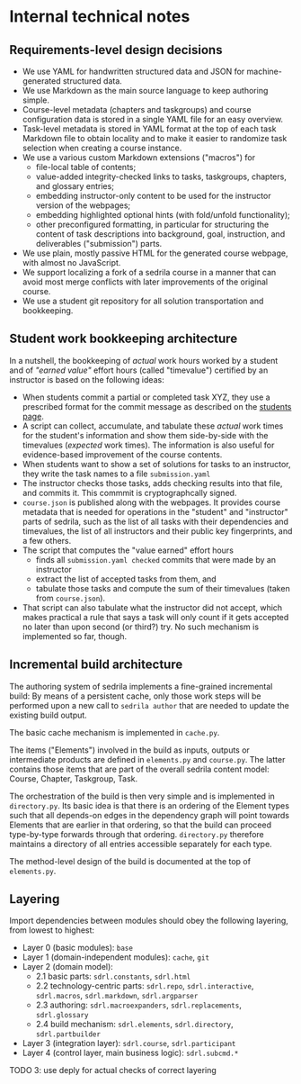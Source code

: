 # Internal technical notes

## Requirements-level design decisions

- We use YAML for handwritten structured data and JSON for machine-generated structured data.
- We use Markdown as the main source language to keep authoring simple.
- Course-level metadata (chapters and taskgroups) and course configuration data is stored in 
  a single YAML file for an easy overview.
- Task-level metadata is stored in YAML format at the top of each task Markdown file
  to obtain locality and to make it easier to randomize task selection when
  creating a course instance.
- We use a various custom Markdown extensions ("macros") for
    - file-local table of contents;
    - value-added integrity-checked links to tasks, taskgroups, chapters,
      and glossary entries;
    - embedding instructor-only content to be used for the instructor version of the webpages;
    - embedding highlighted optional hints (with fold/unfold functionality);
    - other preconfigured formatting, in particular for structuring the content of task descriptions
      into background, goal, instruction, and deliverables ("submission") parts.
- We use plain, mostly passive HTML for the generated course webpage, 
  with almost no JavaScript.
- We support localizing a fork of a sedrila course in a manner that can avoid most
  merge conflicts with later improvements of the original course.
- We use a student git repository for all solution transportation and bookkeeping.


## Student work bookkeeping architecture

In a nutshell, the bookkeeping of _actual_ work hours worked by a student 
and of _"earned value"_ effort hours (called "timevalue") certified by an instructor
is based on the following ideas:

- When students commit a partial or completed task XYZ, they use a prescribed format 
  for the commit message as described on the [students page](docs/students.md).
- A script can collect, accumulate, and tabulate these _actual_ work times for the student's information
  and show them side-by-side with the timevalues (_expected_ work times).
  The information is also useful for evidence-based improvement of the course contents.
- When students want to show a set of solutions for tasks to an instructor,
  they write the task names to a file `submission.yaml`
- The instructor checks those tasks, adds checking results into that file,
  and commits it. This commmit is cryptographcally signed.
- `course.json` is published along with the webpages.
  It provides course metadata that is needed for operations in the
  "student" and "instructor" parts of sedrila, such as
  the list of all tasks with their dependencies and timevalues,
  the list of all instructors and their public key fingerprints,
  and a few others.
- The script that computes the "value earned" effort hours 
    - finds all `submission.yaml checked` commits that were made by an instructor
    - extract the list of accepted tasks from them, and
    - tabulate those tasks and compute the sum of their timevalues (taken from `course.json`).
- That script can also tabulate what the instructor did not accept, which makes practical
  a rule that says a task will only count if it gets accepted no later than upon second (or third?) try.
  No such mechanism is implemented so far, though.


## Incremental build architecture

The authoring system of sedrila implements a fine-grained incremental build:
By means of a persistent cache, only those work steps will be performed upon a new call to
`sedrila author` that are needed to update the existing build output.

The basic cache mechanism is implemented in `cache.py`.

The items ("Elements") involved in the build as inputs, outputs or intermediate products are
defined in `elements.py` and `course.py`. The latter contains those items that are part of
the overall sedrila content model: Course, Chapter, Taskgroup, Task.

The orchestration of the build is then very simple and is implemented in `directory.py`.
Its basic idea is that there is an ordering of the Element types such that all depends-on
edges in the dependency graph will point towards Elements that are earlier in that ordering,
so that the build can proceed type-by-type forwards through that ordering.
`directory.py` therefore maintains a directory of all entries accessible separately for each type.

The method-level design of the build is documented at the top of `elements.py`.


## Layering

Import dependencies between modules should obey the following layering, 
from lowest to highest:

- Layer 0 (basic modules): `base`
- Layer 1 (domain-independent modules): `cache`, `git`
- Layer 2 (domain model):
    - 2.1 basic parts: `sdrl.constants`, `sdrl.html`
    - 2.2 technology-centric parts: `sdrl.repo`, `sdrl.interactive`, `sdrl.macros`, `sdrl.markdown`, `sdrl.argparser`
    - 2.3 authoring: `sdrl.macroexpanders`, `sdrl.replacements`, `sdrl.glossary`
    - 2.4 build mechanism: `sdrl.elements`, `sdrl.directory`, `sdrl.partbuilder`
- Layer 3 (integration layer): `sdrl.course`, `sdrl.participant`
- Layer 4 (control layer, main business logic): `sdrl.subcmd.*`

TODO 3: use deply for actual checks of correct layering

